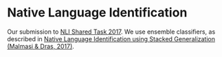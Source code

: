 # Native Language Identification

Our submission to [NLI Shared Task 2017](https://www.google.com/search?client=firefox-b-d&q=NLI+shared+task+2017). We use ensemble classifiers, as described in [Native Language Identification using Stacked Generalization (Malmasi & Dras, 2017)](https://arxiv.org/pdf/1703.06541.pdf).
